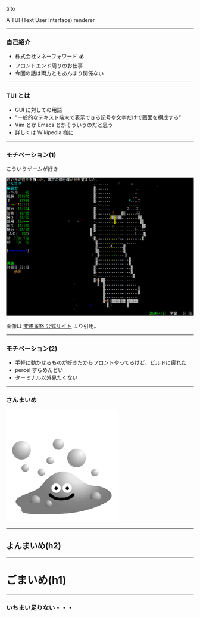 tilto

A TUI (Text User Interface) renderer

---

### 自己紹介

- 株式会社マネーフォワード :moneybag:
- フロントエンド周りのお仕事
- 今回の話は両方ともあんまり関係ない

---

### TUI とは

- GUI に対しての用語
- "一般的なテキスト端末で表示できる記号や文字だけで画面を構成する"
- Vim とか Emacs とかそういうのだと思う
- 詳しくは Wikipedia 様に

---

### モチベーション(1)

こういうゲームが好き

![](/hengband.png)

画像は [変愚蛮怒 公式サイト](http://hengband.osdn.jp/) より引用。

---

### モチベーション(2)

- 手軽に動かせるものが好きだからフロントやってるけど、ビルドに疲れた
- percel すらめんどい
- ターミナル以外見たくない

---

### さんまいめ

![](/hagure-metal.png)

---

## よんまいめ(h2)

---

# ごまいめ(h1)

---

### いちまい足りない・・・
